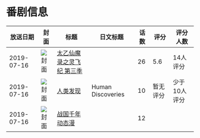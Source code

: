 # 番剧信息

|放送日期|封面|标题|日文标题|话数|评分|评分人数|
|---|---|---|---|---|---|---|
|2019-07-16|![封面](https://lain.bgm.tv/pic/cover/c/49/85/282737_3BA84.jpg)|[太乙仙魔录之灵飞纪 第三季](https://bangumi.tv/subject/282737)||26|5.6|14人评分|
|2019-07-16|![封面](https://lain.bgm.tv/pic/cover/c/43/96/335722_51nW2.jpg)|[人类发现](https://bangumi.tv/subject/335722)|Human Discoveries|10|暂无评分|少于10人评分|
|2019-07-16|![封面](https://lain.bgm.tv/pic/cover/c/8e/19/382839_I6F0g.jpg)|[战国千年 动态漫](https://bangumi.tv/subject/382839)||12|||

